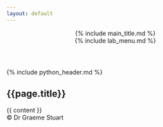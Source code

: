 ```yaml
---
layout: default
---
```


<header>
    {% include main_title.md %}
    <div id="menuToggler">
        <div></div>
        <div></div>
        <div></div>
    </div>
    {% include lab_menu.md %}
</header>
<main>
    {% include python_header.md %}
    <h2>{{page.title}}</h2>
    {{ content }}
</main>
<footer>&copy; Dr Graeme Stuart</footer>